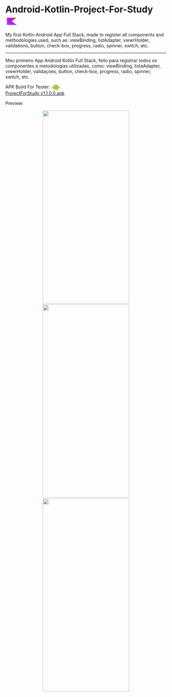# Android-Kotlin-Project-For-Study <img align="center" alt="mateusayres-Kotlin" height="30" width="40" src="https://raw.githubusercontent.com/devicons/devicon/master/icons/kotlin/kotlin-original.svg">

My first Kotlin Android App Full Stack, made to register all components and methodologies used, such as: viewBinding, listAdapter, viewrHolder, validations, button, check-box, progress, radio, spinner, switch, etc.

**********************************************

Meu primeiro App Android Kotlin Full Stack, feito para registrar todos os componentes e metodologias utilizadas, como:  viewBinding, listaAdapter, viwerHolder,  validações, button, check-box, progress, radio, spinner, switch, etc.

APK Build For Tester: <img align="center" alt="mateusayres-Android" height="20" width="30" src="https://raw.githubusercontent.com/devicons/devicon/master/icons/android/android-original.svg">
<br>
<a href="https://github.com/mateusayres/android-kotlin-project-for-study/raw/main/ProjectForStudy%20v1.1.0.0.apk">ProjectForStudy v1.1.0.0.apk</a>

Preview: <br>
<p align="center">
  <img src="https://github.com/mateusayres/android-kotlin-project-for-study/assets/168099824/ad12db1d-3b8a-42ee-b71d-6cd2f85219cb" width="270" height="600">
  <img src="https://github.com/mateusayres/android-kotlin-project-for-study/assets/168099824/5798a797-90a4-4cc6-812a-fa396f1e5e04" width="270" height="600">
  <img src="https://github.com/mateusayres/android-kotlin-project-for-study/assets/168099824/ae8722d8-d1a6-4e12-9bdb-6f0d51c5ec2a" width="270" height="600">
</p>
